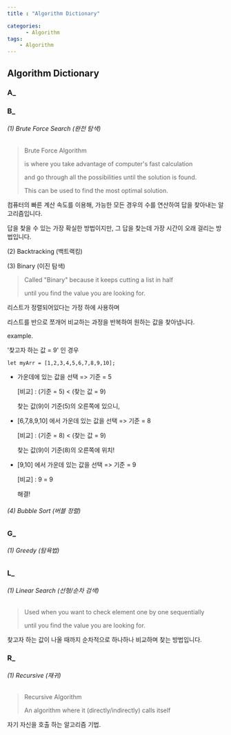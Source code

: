 ```yaml
---
title : "Algorithm Dictionary"

categories:
      - Algorithm
tags:
    - Algorithm
---
```


## Algorithm Dictionary

### **A_**

### **B_**

 ###### (1) Brute Force Search (완전 탐색)

> Brute Force Algorithm
> 
> is where you take advantage of computer's fast calculation
> 
> and go through all the possibilities until the solution is found.
> 
> This can be used to find the most optimal solution.

컴퓨터의 빠른 계산 속도를 이용해, 가능한 모든 경우의 수를 연산하여 답을 찾아내는 알고리즘입니다.

답을 찾을 수 있는 가장 확실한 방법이지만, 그 답을 찾는데 가장 시간이 오래 걸리는 방법입니다.


 (2) Backtracking (백트랙킹)

 (3) Binary (이진 탐색)

> Called "Binary" because it keeps cutting a list in half
> 
> until you find the value you are looking for.

리스트가 정렬되어있다는 가정 하에 사용하며

리스트를 반으로 쪼개어 비교하는 과정을 반복하여 원하는 값을 찾아냅니다.

example.

'찾고자 하는 값 = 9' 인 경우

`let myArr = [1,2,3,4,5,6,7,8,9,10];`

 - 가운데에 있는 값을 선택 => 기준 = 5

    [비교] : (기준 = 5) < (찾는 값 = 9)

    찾는 값(9)이 기준(5)의 오른쪽에 있으니,

 - [6,7,8,9,10] 에서 가운데 있는 값을 선택 => 기준 = 8 

    [비교] : (기준 = 8) < (찾는 값 = 9)

    찾는 값(9)이 기준(8)의 오른쪽에 위치!

 - [9,10] 에서 가운데 있는 값을 선택 => 기준 = 9

    [비교] : 9 = 9

    해결!


 ###### (4) Bubble Sort (버블 정렬)

### **G_**

 ###### (1) Greedy (탐욕법)

### **L_**

 ###### (1) Linear Search (선형/순차 검색)

> 
> Used when you want to check element one by one sequentially
>
> until you find the value you are looking for.
> 

찾고자 하는 값이 나올 때까지 순차적으로 하나하나 비교하며 찾는 방법입니다.

### **R_**

 ###### (1) Recursive (재귀)

> Recursive Algorithm
> 
> An algorithm where it (directly/indirectly) calls itself

자기 자신을 호출 하는 알고리즘 기법.